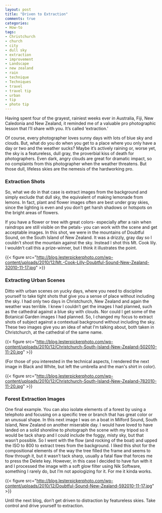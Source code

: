 ```yaml
---
layout: post
title: "Driven to Extraction"
comments: true
categories:
- How-to 
tags:
- Christchurch
- church
- city
- dull sky
- extraction
- improvement
- Landscape
- new zealand
- rain
- technique
- Techniques
- travel
- travel tip
- urban
- tip
- photo tip
---
```

Having spent four of the grayest, rainiest weeks ever in Australia, Fiji, New Caledonia and New Zealand, it reminded me of a valuable pro photographic lesson that I’ll share with you. It’s called ‘extraction.’

Of course, every photographer loves sunny days with lots of blue sky and clouds. But, what do you do when you get to a place where you only have a day or two and the weather sucks? Maybe it’s actively raining or, worse yet, the sky is a featureless, dull gray, the proverbial kiss of death for photographers. Even dark, angry clouds are great for dramatic impact, so no complaints from this photographer when the weather threatens. But those dull, lifeless skies are the nemesis of the hardworking pro.

<h3>Extraction Shots</h3>
So, what we do in that case is extract images from the background and simply exclude that dull sky, the equivalent of making lemonade from lemons. In fact, plant and flower images often are best under gray skies, since the lighting is even and you don’t get harsh shadows or hotspots on the bright areas of flowers.

If you have a flower or tree with great colors- especially after a rain when raindrops are still visible on the petals- you can work with the scene and get acceptable images. In this shot, we were in the mountains of Doubtful Sound, on the South Island of New Zealand. It was a drizzly, gray day so I couldn't shoot the mountain against the sky. Instead I shot this Mt. Cook lily. I wouldn’t call this a prize-winner, but I think it illustrates the point.

{{< figure src="http://blog.lesterpickerphoto.com/wp-content/uploads/2010/12/Mt.-Cook-Lilly-Doubtful-Sound-New-Zealand-32010-11-17.jpg" >}}


<h3>Extracting Urban Scenes</h3>
Ditto with urban scenes on yucky days, where you need to discipline yourself to take tight shots that give you a sense of place without including the sky. I had only two days in Christchurch, New Zealand and again the weather was terrible. I knew I couldn’t get the images I had planned, such as the cathedral against a blue sky with clouds. Nor could I get some of the Botanical Garden images I had planned. So, I changed my focus to extract shots of subject against a contextual background without including the sky. These two images give you an idea of what I’m talking about, both taken in Christchurch, at the cathedral of the same name.

{{< figure src="http://blog.lesterpickerphoto.com/wp-content/uploads/2010/12/Christchurch-South-Island-New-Zealand-502010-11-20.jpg" >}}

(For those of you interested in the technical aspects, I rendered the next image in Black and White, but left the umbrella and the man's shirt in color).

{{< figure src="http://blog.lesterpickerphoto.com/wp-content/uploads/2010/12/Christchurch-South-Island-New-Zealand-782010-11-20.jpg" >}}

<h3>Forest Extraction Images</h3>
One final example. You can also isolate elements of a forest by using a telephoto and focusing on a specific tree or branch that has great color or an unusual shape. In this next image I was on a boat in Milford Sound, South Island, New Zealand on another miserable day. I would have loved to have landed on a solid shoreline to photograph the scene with my tripod so it would be tack sharp and I could include the foggy, misty sky, but that wasn’t possible. So I went with the flow (and rocking of the boat) and upped the ISO to 800 to extract trees from the background. I liked this shot for the compositional elements of the way the tree filled the frame and seems to flow through it, but it wasn’t tack sharp, usually a fatal flaw that forces me to press the Delete key. However, in this case I decided to have fun with it and I processed the image with a soft glow filter using Nik Software, something I rarely do, but I’m not apologizing for it. For me it kinda works.

{{< figure src="http://blog.lesterpickerphoto.com/wp-content/uploads/2010/12/Doubtful-Sound-New-Zealand-592010-11-17.jpg" >}}

Until the next blog, don’t get driven to distraction by featureless skies. Take control and drive yourself to extraction.
